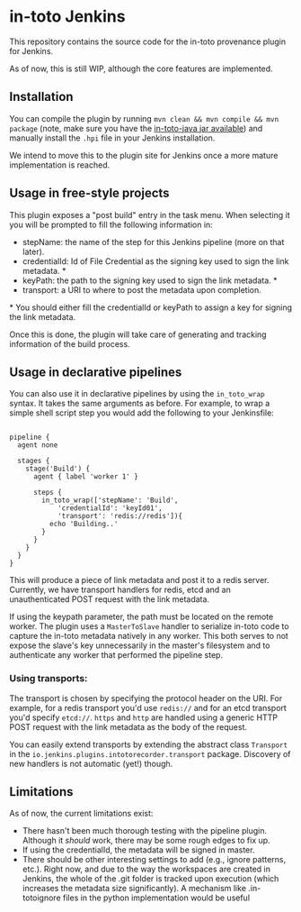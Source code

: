 in-toto Jenkins
===============

This repository contains the source code for the in-toto provenance plugin for
Jenkins.

As of now, this is still WIP, although the core features are implemented.

## Installation

You can compile the plugin by running `mvn clean && mvn compile && mvn package` (note, make sure
you have the [in-toto-java jar available](https://github.com/controlplaneio/in-toto-java))
and manually install the `.hpi` file in your Jenkins installation.

We intend to move this to the plugin site for Jenkins once a more mature
implementation is reached.

## Usage in free-style projects

This plugin exposes a "post build" entry in the task menu. When selecting it
you will be prompted to fill the following information in:

- stepName: the name of the step for this Jenkins pipeline (more on that later).
- credentialId: Id of File Credential as the signing key used to sign the link
  metadata. &ast;
- keyPath: the path to the signing key used to sign the link metadata. &ast;
- transport: a URI to where to post the metadata upon
  completion.

&ast; You should either fill the credentialId or keyPath to assign a key for
signing the link metadata.

Once this is done, the plugin will take care of generating and tracking
information of the build process.

## Usage in declarative pipelines

You can also use it in declarative pipelines by using the `in_toto_wrap`
syntax. It takes the same arguments as before. For example, to wrap a simple
shell script step you would add the following to your Jenkinsfile:

```

pipeline {
  agent none

  stages {
    stage('Build') {
      agent { label 'worker 1' }

      steps {
        in_toto_wrap(['stepName': 'Build',
            'credentialId': 'keyId01',
            'transport': 'redis://redis']){
          echo 'Building..'
        }
      }
    }
  }
}
```

This will produce a piece of link metadata and post it to a redis server.
Currently, we have transport handlers for redis, etcd and an unauthenticated
POST request with the link metadata.

If using the keypath parameter, the path must be located on the remote worker. The plugin uses a
`MasterToSlave` handler to serialize in-toto code to capture the in-toto
metadata natively in any worker. This both serves to not expose the slave's key
unnecessarily in the master's filesystem and to authenticate any worker that
performed the pipeline step.

### Using transports:

The transport is chosen by specifying the protocol header on the URI. For
example, for a redis transport you'd use `redis://` and for an etcd transport
you'd specify `etcd://`. `https` and `http` are handled using a generic HTTP
POST request with the link metadata as the body of the request.

You can easily extend transports by extending the abstract class `Transport` in
the `io.jenkins.plugins.intotorecorder.transport` package. Discovery of new
handlers is not automatic (yet!) though.

## Limitations

As of now, the current limitations exist:

- There hasn't been much thorough testing with the pipeline plugin. Although it
  *should* work, there may be some rough edges to fix up.
- If using the credentialId, the metadata will be signed in master.
- There should be other interesting settings to add (e.g., ignore patterns,
  etc.). Right now, and due to the way the workspaces are created in Jenkins,
  the whole of the .git folder is tracked upon execution (which increases the
  metadata size significantly). A mechanism like .in-totoignore files in the
  python implementation would be useful
